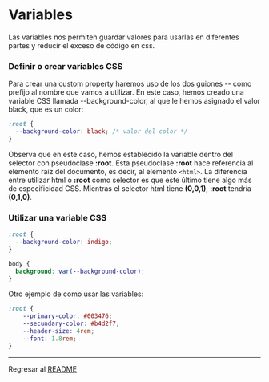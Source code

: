 # Variables

Las variables nos permiten guardar valores para usarlas en diferentes partes y reducir el exceso de código en css.

### Definir o crear variables CSS

Para crear una custom property haremos uso de los dos guiones -- como prefijo al nombre que vamos a utilizar. En este caso, hemos creado una variable CSS llamada --background-color, al que le hemos asignado el valor black, que es un color:

```css
:root {
  --background-color: black; /* valor del color */
}
```

Observa que en este caso, hemos establecido la variable dentro del selector con pseudoclase **:root**. Esta pseudoclase **:root** hace referencia al elemento raíz del documento, es decir, al elemento `<html>`. La diferencia entre utilizar html o **:root** como selector es que este último tiene algo más de especificidad CSS. Mientras el selector html tiene **(0,0,1)**, **:root** tendría **(0,1,0)**.

### Utilizar una variable CSS

```css
:root {
  --background-color: indigo;
}

body {
  background: var(--background-color);
}
```

Otro ejemplo de como usar las variables:

```css
:root {
    --primary-color: #003476;
    --secundary-color: #b4d2f7;
    --header-size: 4rem;
    --font: 1.8rem;
}
```

---

Regresar al [README](../README.md)
